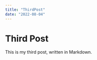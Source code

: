 ```yaml
---
title: "ThirdPost"
date: "2022-08-04"
---
```

# Third Post

This is my third post, written in Markdown.


